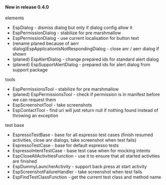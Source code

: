 #### New in release 0.4.0

elements

* EspDialog - dismiss dialog but only if dialog config allow it
* EspPermissionDialog - stabilize for pre marshmallow
* EspPermissionDialog - use current localisation for button text
* (rename planed because of aerr dialog)EspApplicationIsNotRespondingDialog - close anr / aerr dialog if shown
* (planed) EspAlertDialog - change prepared ids for standard alert dialog
* (planed) EspSupportAlertDialog - prepared ids for alert dialog from support package

tools

* EspPermissionsTool - stabilize for pre marshmallow
* (planed) EspPermissionsTool - check if permission is in manifest before we can request them
* EspScreenshotTool - take screenshots
* EspContactTool - find uri will just return null if nothing found instead of throwing an exception

test base

* EspressoTestBase - base for all espresso test cases (finish resumed activities, close anr dialogs, take screenshot when test fails)
* EspressoTestCase - base for default espresso tests
* EspressoIntentTestCase - base test case when for mocking intents
* EspCloseAllActivitiesFunction - use it to ensure that all started activities are finished
* EspDummyLauncherActivity - support back press at start activity
* EspScreenshotFailureHandler - take screenshot when test fails
* EspFindTestClassFunction - get the current test class and method name
